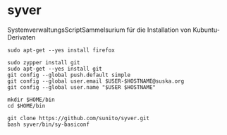 syver
=====

SystemverwaltungsScriptSammelsurium für die Installation von Kubuntu-Derivaten

    sudo apt-get --yes install firefox
    
    sudo zypper install git
    sudo apt-get --yes install git
    git config --global push.default simple
    git config --global user.email $USER-$HOSTNAME@suska.org
    git config --global user.name "$USER $HOSTNAME"

    mkdir $HOME/bin
    cd $HOME/bin

    git clone https://github.com/sunito/syver.git
    bash syver/bin/sy-basiconf
